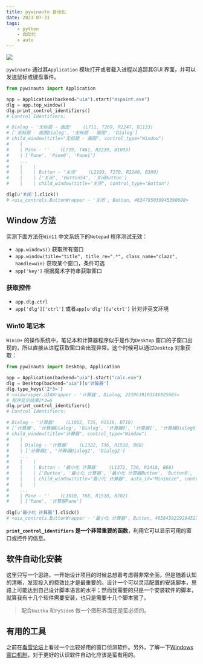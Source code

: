 ```yaml
---
title: pywinauto 自动化 
date: 2023-07-31
tags:   
    - python  
    - 自动化  
    - auto  
---    
```


![](wndspy.png)
<!-- more -->

`pywinauto` 通过其`Application` 模块打开或者载入进程以追踪其GUI 界面，并可以发送鼠标或键盘事件。  
```python
from pywinauto import Application  

app = Application(backend="uia").start("mspaint.exe")
dlg = app.top_window()
dlg.print_control_identifiers()
# Control Identifiers:

# Dialog - '无标题 - 画图'    (L711, T269, R2247, B1133)
# ['无标题 - 画图Dialog', '无标题 - 画图', 'Dialog']
# child_window(title="无标题 - 画图", control_type="Window")
#    |
#    | Pane - ''    (L719, T461, R2239, B1093)
#    | ['Pane', 'Pane0', 'Pane1']
#    ...
#    |    |
#    |    | Button - '关闭'    (L2193, T270, R2240, B300)
#    |    | ['关闭', 'Button54', '关闭Button']
#    |    | child_window(title="关闭", control_type="Button")

dlg[u'关闭'].click()
# <uia_controls.ButtonWrapper - '关闭', Button, 4634795030945390888>
```

## Window 方法   
实测下面方法在`Win11` 中文系统下的`Notepad` 程序测试无效：  
- `app.windows()` 获取所有窗口   
- `app.window(title="title", title_re=".*", class_name="clazz", handle=win)` 获取某个窗口，条件可选  
- `app['key']` 根据魔术字符串获取窗口  

### 获取控件  
- `app.dlg.ctrl`  
- `app['dlg']['ctrl']` 或者`app[u'dlg'][u'ctrl']` 针对非英文环境    


### Win10 笔记本  
`Win10+` 的操作系统中，笔记本和计算器程序似乎是作为`Desktop` 窗口的子窗口出现的，所以直接从进程获取窗口会出现异常。这个时候可以通过`Desktop` 对象获取：  
```python  
from pywinauto import Desktop, Application

app = Application(backend="uia").start("calc.exe")
dlg = Desktop(backend="uia")[u'计算器']  
dlg.type_keys('2*3=')
# <uiawrapper.UIAWrapper - '计算器', Dialog, 2219639103146925685>  
# 程序显示结果2*3=6
dlg.print_control_identifiers()
# Control Identifiers:

# Dialog - '计算器'    (L1002, T35, R1518, B710)
# ['计算器', '计算器Dialog', 'Dialog', '计算器0', '计算器1', '计算器Dialog0', '计算器Dialog1', 'Dialog0', 'Dialog1']
# child_window(title="计算器", control_type="Window")
#    |
#    | Dialog - '计算器'    (L1322, T36, R1510, B68)
#    | ['计算器2', '计算器Dialog2', 'Dialog2']
#    ...
#    |    |
#    |    | Button - '最小化 计算器'    (L1372, T36, R1418, B68)
#    |    | ['Button', '最小化 计算器', '最小化 计算器Button', 'Button0', 'Button1']
#    |    | child_window(title="最小化 计算器", auto_id="Minimize", control_type="Button")
#    |    |
#    ...
#    | Pane - ''    (L1010, T68, R1510, B702)
#    | ['Pane', '计算器Pane']
 
dlg[u'最小化 计算器'].click()
# <uia_controls.ButtonWrapper - '最小化 计算器', Button, 4656439219294527907>
```

**`print_control_identifiers` 是一个非常重要的函数**，利用它可以显示可用的窗口或控件的信息。  

## 软件自动化安装   
这里只写一个思路，一开始设计项目的时候总想着考虑得非常全面，但是随着认知的清晰，发现投入的费效比才是最重要的。设计一个可以灵活配置的安装脚本，思路上可能达到自己设计脚本语言的水平；然而我需要的只是一个安装软件的脚本，就算我有十几个软件需要安装，也只是需要十几个脚本罢了。  

> 配合`Nuitka` 和`PySide6` 做一个图形界面还是蛮必须的。  

## 有用的工具  
之前在[看雪论坛](https://bbs.kanxue.com/thread-79847.htm)上看过一个比较好用的窗口侦测软件。另外，了解一下[Windows 窗口机制](../../node/simple-wallpaper-engine/README.md)，对于更好的认识软件自动化应该是蛮有用的。